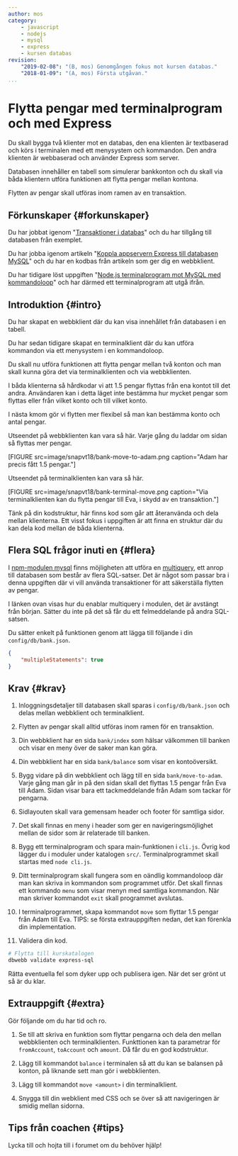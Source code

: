 ```yaml
---
author: mos
category:
    - javascript
    - nodejs
    - mysql
    - express
    - kursen databas
revision:
    "2019-02-08": "(B, mos) Genomgången fokus mot kursen databas."
    "2018-01-09": "(A, mos) Första utgåvan."
...
```

Flytta pengar med terminalprogram och med Express
==================================

Du skall bygga två klienter mot en databas, den ena klienten är textbaserad och körs i terminalen med ett menysystem och kommandon. Den andra klienten är webbaserad och använder Express som server.

Databasen innehåller en tabell som simulerar bankkonton och du skall via båda klientern utföra funktionen att flytta pengar mellan kontona.

Flytten av pengar skall utföras inom ramen av en transaktion.

<!--more-->



Förkunskaper {#forkunskaper}
-----------------------

Du har jobbat igenom "[Transaktioner i databas](kunskap/transaktioner-i-databas)" och du har tillgång till databasen från exemplet.

Du har jobba igenom artikeln "[Koppla appservern Express till databasen MySQL](kunskap/koppla-appservern-express-till-databasen-mysql)" och du har en kodbas från artikeln som ger dig en webbklient.

Du har tidigare löst uppgiften "[Node.js terminalprogram mot MySQL med kommandoloop](uppgift/nodejs-terminalprogram-mot-mysql-med-kommandoloop)" och har därmed ett terminalprogram att utgå ifrån.



Introduktion {#intro}
-----------------------

Du har skapat en webbklient där du kan visa innehållet från databasen i en tabell.

Du har sedan tidigare skapat en terminalklient där du kan utföra kommandon via ett menysystem i en kommandoloop.

Du skall nu utföra funktionen att flytta pengar mellan två konton och man skall kunna göra det via terminalklienten och via webbklienten.

I båda klienterna så hårdkodar vi att 1.5 pengar flyttas från ena kontot till det andra. Användaren kan i detta läget inte bestämma hur mycket pengar som flyttas eller från vilket konto och till vilket konto. 

I nästa kmom gör vi flytten mer flexibel så man kan bestämma konto och antal pengar.

Utseendet på webbklienten kan vara så här. Varje gång du laddar om sidan så flyttas mer pengar.

[FIGURE src=image/snapvt18/bank-move-to-adam.png caption="Adam har precis fått 1.5 pengar."]

Utseendet på terminalklienten kan vara så här.

[FIGURE src=image/snapvt18/bank-terminal-move.png caption="Via terminalklienten kan du flytta pengar till Eva, i skydd av en transaktion."]

Tänk på din kodstruktur, här finns kod som går att återanvända och dela mellan klienterna. Ett visst fokus i uppgiften är att finna en struktur där du kan dela kod mellan de båda klienterna.



Flera SQL frågor inuti en {#flera}
-----------------------

I [npm-modulen mysql](https://www.npmjs.com/package/mysql) finns möjligheten att utföra en [multiquery](https://www.npmjs.com/package/mysql#multiple-statement-queries), ett anrop till databasen som består av flera SQL-satser. Det är något som passar bra i denna uppgiften där vi vill använda transaktioner för att säkerställa flytten av pengar.

I länken ovan visas hur du enablar multiquery i modulen, det är avstängt från början. Sätter du inte på det så får du ett felmeddelande på andra SQL-satsen.

Du sätter enkelt på funktionen genom att lägga till följande i din `config/db/bank.json`.

```json
{
    "multipleStatements": true
}
```


Krav {#krav}
-----------------------

1. Inloggningsdetaljer till databasen skall sparas i `config/db/bank.json` och delas mellan webbklient och terminalklient.

1. Flytten av pengar skall alltid utföras inom ramen för en transaktion.

1. Din webbklient har en sida `bank/index` som hälsar välkommen till banken och visar en meny över de saker man kan göra.

1. Din webbklient har en sida `bank/balance` som visar en kontoöversikt.

1. Bygg vidare på din webbklient och lägg till en sida `bank/move-to-adam`. Varje gång man går in på den sidan skall det flyttas 1.5 pengar från Eva till Adam. Sidan visar bara ett tackmeddelande från Adam som tackar för pengarna.

1. Sidlayouten skall vara gemensam header och footer för samtliga sidor.

1. Det skall finnas en meny i header som ger en navigeringsmöjlighet mellan de sidor som är relaterade till banken.

1. Bygg ett terminalprogram och spara main-funktionen i `cli.js`. Övrig kod lägger du i moduler under katalogen `src/`. Terminalprogrammet skall startas med `node cli.js`.

1. Ditt terminalprogram skall fungera som en oändlig kommandoloop där man kan skriva in kommandon som programmet utför. Det skall finnas ett kommando `menu` som visar menyn med samtliga kommandon. När man skriver kommandot `exit` skall programmet avslutas.

1. I terminalprogrammet, skapa kommandot `move` som flyttar 1.5 pengar från Adam till Eva. TIPS: se första extrauppgiften nedan, det kan förenkla din implementation.

1. Validera din kod.

```bash
# Flytta till kurskatalogen
dbwebb validate express-sql
```

Rätta eventuella fel som dyker upp och publisera igen. När det ser grönt ut så är du klar.



Extrauppgift {#extra}
-----------------------

Gör följande om du har tid och ro.

1. Se till att skriva en funktion som flyttar pengarna och dela den mellan webbklienten och terminalklienten. Funkttionen kan ta parametrar för `fromAccount`, `toAccount` och `amount`. Då får du en god kodstruktur.

1. Lägg till kommandot `balance` i terminalen så att du kan se balansen på konton, på liknande sett man gör i webbklienten.

1. Lägg till kommandot `move <amount>` i din terminalklient.

1. Snygga till din webklient med CSS och se över så att navigeringen är smidig mellan sidorna.



Tips från coachen {#tips}
-----------------------

Lycka till och hojta till i forumet om du behöver hjälp!
